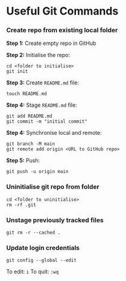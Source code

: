# Useful Git Commands

### Create repo from existing local folder

**Step 1:** Create empty repo in GitHub

**Step 2:** Initialise the repo:
```
cd <folder to initialise>
git init
```

**Step 3:** Create `README.md` file:
```
touch README.md
```

**Step 4:** Stage `README.md` file:
```
git add README.md
git commit -m "initial commit"
```

**Step 4:** Synchronise local and remote:
```
git branch -M main
git remote add origin <URL to GitHub repo>
```

**Step 5:** Push:
```
git push -u origin main
```

### Uninitialise git repo from folder
```
cd <folder to uninitialise>
rm -rf .git
```

### Unstage previously tracked files
```
git rm -r --cached .
```

### Update login credentials
```
git config --global --edit
```
To edit: `i`
To quit: `:wq`

